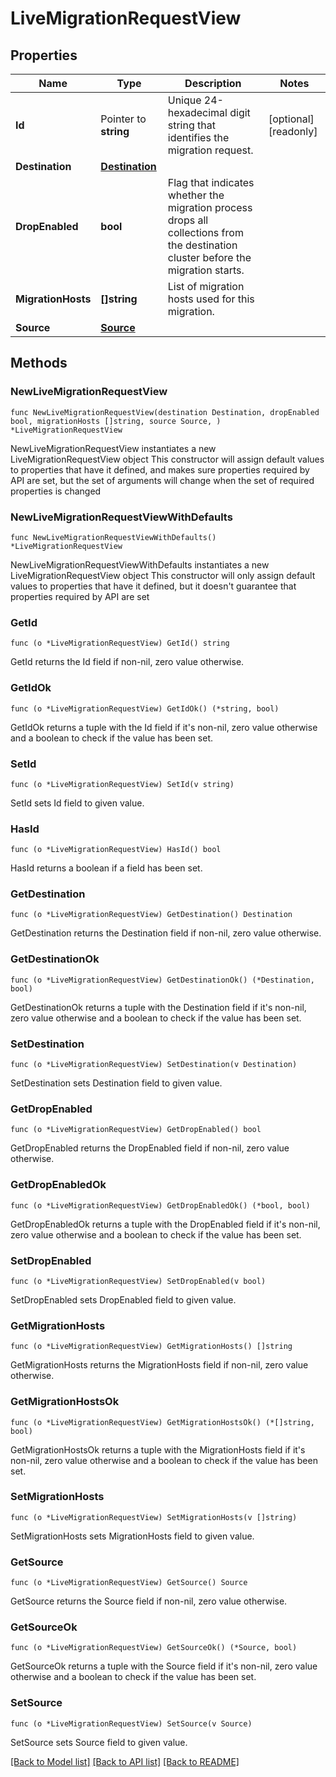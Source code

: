 # LiveMigrationRequestView

## Properties

Name | Type | Description | Notes
------------ | ------------- | ------------- | -------------
**Id** | Pointer to **string** | Unique 24-hexadecimal digit string that identifies the migration request. | [optional] [readonly] 
**Destination** | [**Destination**](Destination.md) |  | 
**DropEnabled** | **bool** | Flag that indicates whether the migration process drops all collections from the destination cluster before the migration starts. | 
**MigrationHosts** | **[]string** | List of migration hosts used for this migration. | 
**Source** | [**Source**](Source.md) |  | 

## Methods

### NewLiveMigrationRequestView

`func NewLiveMigrationRequestView(destination Destination, dropEnabled bool, migrationHosts []string, source Source, ) *LiveMigrationRequestView`

NewLiveMigrationRequestView instantiates a new LiveMigrationRequestView object
This constructor will assign default values to properties that have it defined,
and makes sure properties required by API are set, but the set of arguments
will change when the set of required properties is changed

### NewLiveMigrationRequestViewWithDefaults

`func NewLiveMigrationRequestViewWithDefaults() *LiveMigrationRequestView`

NewLiveMigrationRequestViewWithDefaults instantiates a new LiveMigrationRequestView object
This constructor will only assign default values to properties that have it defined,
but it doesn't guarantee that properties required by API are set

### GetId

`func (o *LiveMigrationRequestView) GetId() string`

GetId returns the Id field if non-nil, zero value otherwise.

### GetIdOk

`func (o *LiveMigrationRequestView) GetIdOk() (*string, bool)`

GetIdOk returns a tuple with the Id field if it's non-nil, zero value otherwise
and a boolean to check if the value has been set.

### SetId

`func (o *LiveMigrationRequestView) SetId(v string)`

SetId sets Id field to given value.

### HasId

`func (o *LiveMigrationRequestView) HasId() bool`

HasId returns a boolean if a field has been set.

### GetDestination

`func (o *LiveMigrationRequestView) GetDestination() Destination`

GetDestination returns the Destination field if non-nil, zero value otherwise.

### GetDestinationOk

`func (o *LiveMigrationRequestView) GetDestinationOk() (*Destination, bool)`

GetDestinationOk returns a tuple with the Destination field if it's non-nil, zero value otherwise
and a boolean to check if the value has been set.

### SetDestination

`func (o *LiveMigrationRequestView) SetDestination(v Destination)`

SetDestination sets Destination field to given value.


### GetDropEnabled

`func (o *LiveMigrationRequestView) GetDropEnabled() bool`

GetDropEnabled returns the DropEnabled field if non-nil, zero value otherwise.

### GetDropEnabledOk

`func (o *LiveMigrationRequestView) GetDropEnabledOk() (*bool, bool)`

GetDropEnabledOk returns a tuple with the DropEnabled field if it's non-nil, zero value otherwise
and a boolean to check if the value has been set.

### SetDropEnabled

`func (o *LiveMigrationRequestView) SetDropEnabled(v bool)`

SetDropEnabled sets DropEnabled field to given value.


### GetMigrationHosts

`func (o *LiveMigrationRequestView) GetMigrationHosts() []string`

GetMigrationHosts returns the MigrationHosts field if non-nil, zero value otherwise.

### GetMigrationHostsOk

`func (o *LiveMigrationRequestView) GetMigrationHostsOk() (*[]string, bool)`

GetMigrationHostsOk returns a tuple with the MigrationHosts field if it's non-nil, zero value otherwise
and a boolean to check if the value has been set.

### SetMigrationHosts

`func (o *LiveMigrationRequestView) SetMigrationHosts(v []string)`

SetMigrationHosts sets MigrationHosts field to given value.


### GetSource

`func (o *LiveMigrationRequestView) GetSource() Source`

GetSource returns the Source field if non-nil, zero value otherwise.

### GetSourceOk

`func (o *LiveMigrationRequestView) GetSourceOk() (*Source, bool)`

GetSourceOk returns a tuple with the Source field if it's non-nil, zero value otherwise
and a boolean to check if the value has been set.

### SetSource

`func (o *LiveMigrationRequestView) SetSource(v Source)`

SetSource sets Source field to given value.



[[Back to Model list]](../README.md#documentation-for-models) [[Back to API list]](../README.md#documentation-for-api-endpoints) [[Back to README]](../README.md)


